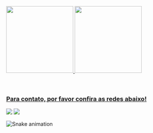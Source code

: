 <div>
  <a href="https://github.com/ro-andrade">
  <img height="180em" src="https://github-readme-stats.vercel.app/api?username=ro-andrade&show_icons=true&theme=tokyonight&include_all_commits=true&count_private=true"/>
  <img height="180em" src="https://github-readme-stats.vercel.app/api/top-langs/?username=ro-andrade&layout=compact&langs_count=6&theme=tokyonight"/>
</div>
<div style="display: inline_block"><br>
</div>
 
 <br>
 
  ### Para contato, por favor confira as redes abaixo!
 
<div> 
  <a href = "mailto:rodrigo.asjanuario@outlook.com"><img src="https://img.shields.io/badge/-Email-%23333?style=for-the-badge&logo=email&logoColor=red" target="_blank"></a>
  <a href="https://www.linkedin.com/in/rodrigo-andrade-a43aa2199" target="_blank"><img src="https://img.shields.io/badge/-LinkedIn-%230077B5?style=for-the-badge&logo=linkedin&logoColor=white" target="_blank"></a> 
 
  ![Snake animation](https://github.com/devemdobro/devemdobro/blob/output/github-contribution-grid-snake.svg)

</div>
